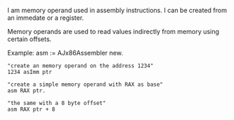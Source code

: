 I am memory operand used in assembly instructions. I can be created from an immedate or a register.Memory operands are used to read values indirectly from memory using certain offsets.Example:	asm := AJx86Assembler new.		"create an memory operand on the address 1234"	1234 asImm ptr		"create a simple memory operand with RAX as base"	asm RAX ptr.		"the same with a 8 byte offset"	asm RAX ptr + 8